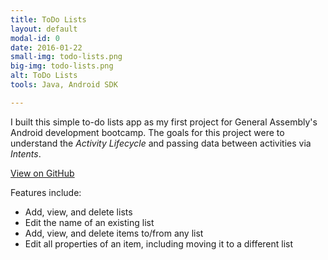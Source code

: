 ```yaml
---
title: ToDo Lists
layout: default
modal-id: 0
date: 2016-01-22
small-img: todo-lists.png
big-img: todo-lists.png
alt: ToDo Lists
tools: Java, Android SDK

---
```


I built this simple to-do lists app as my first project for General Assembly's
Android development bootcamp. The goals for this project were to understand
the *Activity Lifecycle* and passing data between activities via *Intents*.

<div class="center-links">
    <a class="btn btn-md btn-outline github-project-link" href="https://github.com/charlesdrews/ToDo-Lists" target="_blank">
        <i class="fa fa-github"></i>
        <span class="small">View on GitHub</span>
    </a>
</div>

Features include:

  * Add, view, and delete lists
  * Edit the name of an existing list
  * Add, view, and delete items to/from any list
  * Edit all properties of an item, including moving it to a different list

